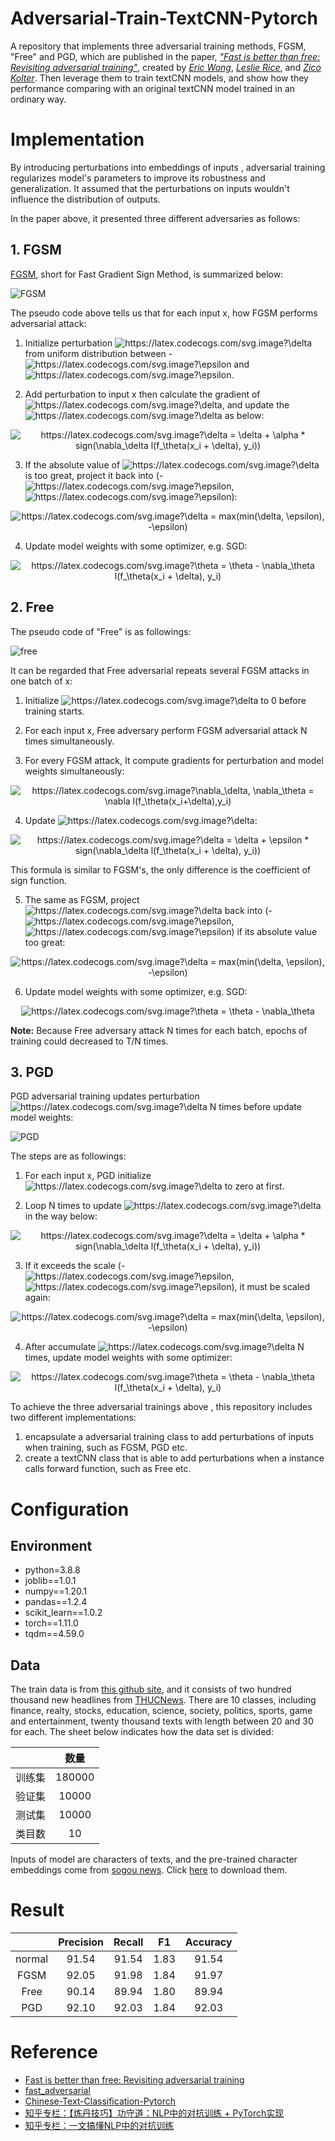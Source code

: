 # Adversarial-Train-TextCNN-Pytorch
A repository that implements three adversarial training methods, FGSM, "Free" and PGD, which are published in the paper, [*"Fast is better than free: Revisiting adversarial training"*](https://arxiv.org/abs/2001.03994), created by [*Eric Wong*](https://riceric22.github.io/),  [*Leslie Rice*](https://leslierice1.github.io/), and [*Zico Kolter*](http://zicokolter.com/). Then leverage them to train textCNN models, and show how they performance comparing with an original textCNN model trained in an ordinary way.
# Implementation

By introducing perturbations into embeddings of inputs , adversarial training regularizes model's parameters to improve its robustness and generalization. It assumed that the perturbations on inputs wouldn't influence the distribution of outputs. 

In the paper above, it presented three  different adversaries as follows:

## 1. FGSM

[FGSM](https://arxiv.org/abs/1412.6572), short for Fast Gradient Sign Method, is summarized below:

![FGSM](https://github.com/joey0922/Adversarial-Train-TextCNN-Pytorch/tree/main/PNG/FGSM.PNG)

The pseudo code above tells us that for each input x, how FGSM performs adversarial attack:

1. Initialize perturbation <img src="https://latex.codecogs.com/svg.image?\delta" title="https://latex.codecogs.com/svg.image?\delta" /> from uniform distribution between -<img src="https://latex.codecogs.com/svg.image?\epsilon" title="https://latex.codecogs.com/svg.image?\epsilon" /> and <img src="https://latex.codecogs.com/svg.image?\epsilon" title="https://latex.codecogs.com/svg.image?\epsilon" />.

2. Add perturbation to input x then calculate the gradient of <img src="https://latex.codecogs.com/svg.image?\delta" title="https://latex.codecogs.com/svg.image?\delta" />, and update the <img src="https://latex.codecogs.com/svg.image?\delta" title="https://latex.codecogs.com/svg.image?\delta" /> as below:
<p align="center"><img src="https://latex.codecogs.com/svg.image?\delta&space;=&space;\delta&space;&plus;&space;\alpha&space;*&space;sign(\nabla_\delta&space;l(f_\theta(x_i&space;&plus;&space;\delta),&space;y_i))" title="https://latex.codecogs.com/svg.image?\delta = \delta + \alpha * sign(\nabla_\delta l(f_\theta(x_i + \delta), y_i))" /></p>
   

3. If the absolute value of <img src="https://latex.codecogs.com/svg.image?\delta" title="https://latex.codecogs.com/svg.image?\delta" /> is too great, project it back into (-<img src="https://latex.codecogs.com/svg.image?\epsilon" title="https://latex.codecogs.com/svg.image?\epsilon" />, <img src="https://latex.codecogs.com/svg.image?\epsilon" title="https://latex.codecogs.com/svg.image?\epsilon" />):
<p align="center"><img src="https://latex.codecogs.com/svg.image?\delta&space;=&space;max(min(\delta,&space;\epsilon),&space;-\epsilon)" title="https://latex.codecogs.com/svg.image?\delta = max(min(\delta, \epsilon), -\epsilon)" /></p>
   

4. Update  model weights with some optimizer, e.g. SGD:
<p align="center"><img src="https://latex.codecogs.com/svg.image?\theta&space;=&space;\theta&space;-&space;\nabla_\theta&space;l(f_\theta(x_i&space;&plus;&space;\delta),&space;y_i)" title="https://latex.codecogs.com/svg.image?\theta = \theta - \nabla_\theta l(f_\theta(x_i + \delta), y_i)" /></p>

## 2. Free

The pseudo code of "Free" is as followings:

![free](https://github.com/joey0922/Adversarial-Train-TextCNN-Pytorch/tree/main/PNG/free.PNG)

It can be regarded that Free adversarial repeats several FGSM attacks in one batch of x:

1. Initialize <img src="https://latex.codecogs.com/svg.image?\delta" title="https://latex.codecogs.com/svg.image?\delta" /> to 0 before training starts.

2. For each input x, Free adversary perform FGSM adversarial attack N times simultaneously.

3. For every FGSM attack, It compute gradients for perturbation and model weights simultaneously:
<p align="center"><img src="https://latex.codecogs.com/svg.image?\nabla_\delta,&space;\nabla_\theta&space;=&space;\nabla&space;l(f_\theta(x_i&plus;\delta),y_i)" title="https://latex.codecogs.com/svg.image?\nabla_\delta, \nabla_\theta = \nabla l(f_\theta(x_i+\delta),y_i)" /></p>

4. Update <img src="https://latex.codecogs.com/svg.image?\delta" title="https://latex.codecogs.com/svg.image?\delta" />:
<p align="center"><img src="https://latex.codecogs.com/svg.image?\delta&space;=&space;\delta&space;&plus;&space;\epsilon&space;*&space;sign(\nabla_\delta&space;l(f_\theta(x_i&space;&plus;&space;\delta),&space;y_i))" title="https://latex.codecogs.com/svg.image?\delta = \delta + \epsilon * sign(\nabla_\delta l(f_\theta(x_i + \delta), y_i))" /></p>
   

   This formula is similar to FGSM's, the only difference is the coefficient of sign function.

5. The same as FGSM, project <img src="https://latex.codecogs.com/svg.image?\delta" title="https://latex.codecogs.com/svg.image?\delta" /> back into (-<img src="https://latex.codecogs.com/svg.image?\epsilon" title="https://latex.codecogs.com/svg.image?\epsilon" />, <img src="https://latex.codecogs.com/svg.image?\epsilon" title="https://latex.codecogs.com/svg.image?\epsilon" />) if its absolute value too great:
<p align="center"><img src="https://latex.codecogs.com/svg.image?\delta&space;=&space;max(min(\delta,&space;\epsilon),&space;-\epsilon)" title="https://latex.codecogs.com/svg.image?\delta = max(min(\delta, \epsilon), -\epsilon)" /></p>
   

6. Update  model weights with some optimizer, e.g. SGD:
<p align="center"><img src="https://latex.codecogs.com/svg.image?\theta&space;=&space;\theta&space;-&space;\nabla_\theta" title="https://latex.codecogs.com/svg.image?\theta = \theta - \nabla_\theta" /></p>
   

**Note:** Because Free adversary attack N times for each batch, epochs of training could decreased to T/N times.

## 3. PGD

PGD adversarial training updates perturbation <img src="https://latex.codecogs.com/svg.image?\delta" title="https://latex.codecogs.com/svg.image?\delta" /> N times before update model weights:

![PGD](https://github.com/joey0922/Adversarial-Train-TextCNN-Pytorch/tree/main/PNG/PGD.PNG)

The steps are as followings:

1. For each input x, PGD initialize <img src="https://latex.codecogs.com/svg.image?\delta" title="https://latex.codecogs.com/svg.image?\delta" /> to zero at first.

2. Loop N times to update <img src="https://latex.codecogs.com/svg.image?\delta" title="https://latex.codecogs.com/svg.image?\delta" /> in the way below:
<p align="center"><img src="https://latex.codecogs.com/svg.image?\delta&space;=&space;\delta&space;&plus;&space;\alpha&space;*&space;sign(\nabla_\delta&space;l(f_\theta(x_i&space;&plus;&space;\delta),&space;y_i))" title="https://latex.codecogs.com/svg.image?\delta = \delta + \alpha * sign(\nabla_\delta l(f_\theta(x_i + \delta), y_i))" /></p>

3. If it exceeds the scale (-<img src="https://latex.codecogs.com/svg.image?\epsilon" title="https://latex.codecogs.com/svg.image?\epsilon" />, <img src="https://latex.codecogs.com/svg.image?\epsilon" title="https://latex.codecogs.com/svg.image?\epsilon" />), it must be scaled again:
<p align="center"><img src="https://latex.codecogs.com/svg.image?\delta&space;=&space;max(min(\delta,&space;\epsilon),&space;-\epsilon)" title="https://latex.codecogs.com/svg.image?\delta = max(min(\delta, \epsilon), -\epsilon)" /></p>
   

4. After accumulate <img src="https://latex.codecogs.com/svg.image?\delta" title="https://latex.codecogs.com/svg.image?\delta" /> N times, update model weights with some optimizer:
<p align="center"><img src="https://latex.codecogs.com/svg.image?\theta&space;=&space;\theta&space;-&space;\nabla_\theta&space;l(f_\theta(x_i&space;&plus;&space;\delta),&space;y_i)" title="https://latex.codecogs.com/svg.image?\theta = \theta - \nabla_\theta l(f_\theta(x_i + \delta), y_i)" /></p>

To achieve the three adversarial trainings above , this repository includes two different implementations:

1. encapsulate a adversarial training class to add perturbations of inputs when training, such as FGSM, PGD etc.
2. create a textCNN class that is able to add perturbations when a instance calls forward function, such as Free etc.

# Configuration

## Environment
+ python=3.8.8
+ joblib==1.0.1
+ numpy==1.20.1
+ pandas==1.2.4
+ scikit_learn==1.0.2
+ torch==1.11.0
+ tqdm==4.59.0
## Data

The train data is from [this github site](https://github.com/649453932/Chinese-Text-Classification-Pytorch), and it consists of two hundred thousand new headlines from [THUCNews](http://thuctc.thunlp.org/). There are 10 classes, including finance, realty, stocks, education, science, society, politics, sports, game and entertainment, twenty thousand texts with length between 20 and 30 for each. The sheet below indicates how the data set is divided:

|        |  数量  |
| :----: | :----: |
| 训练集 | 180000 |
| 验证集 | 10000  |
| 测试集 | 10000  |
| 类目数 |   10   |

Inputs of model are characters of texts, and the pre-trained character embeddings come from  [sogou news](https://github.com/Embedding/Chinese-Word-Vectors). Click [here](https://pan.baidu.com/s/14k-9jsspp43ZhMxqPmsWMQ) to download them.

# Result

|        | Precision | Recall |  F1  | Accuracy |
| :----: | :-------: | :----: | :--: | :------: |
| normal |   91.54   | 91.54  | 1.83 |  91.54   |
|  FGSM  |   92.05   | 91.98  | 1.84 |  91.97   |
|  Free  |   90.14   | 89.94  | 1.80 |  89.94   |
|  PGD   |   92.10   | 92.03  | 1.84 |  92.03   |

# Reference

 * [Fast is better than free: Revisiting adversarial training](https://arxiv.org/abs/2001.03994)
 * [fast_adversarial](https://github.com/locuslab/fast_adversarial)
 * [Chinese-Text-Classification-Pytorch](https://github.com/649453932/Chinese-Text-Classification-Pytorch)
 * [知乎专栏：【炼丹技巧】功守道：NLP中的对抗训练 + PyTorch实现](https://zhuanlan.zhihu.com/p/91269728)
 * [知乎专栏：一文搞懂NLP中的对抗训练](https://zhuanlan.zhihu.com/p/103593948)
